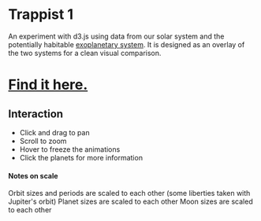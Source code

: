 # Trappist 1

An experiment with d3.js using data from our solar system and the potentially habitable [exoplanetary system](http://www.trappist.one/). It is designed as an overlay of the two systems for a clean visual comparison.

# [Find it here.](https://nllho.github.io/trappist1/)

## Interaction

* Click and drag to pan
* Scroll to zoom
* Hover to freeze the animations
* Click the planets for more information

#### Notes on scale
Orbit sizes and periods are scaled to each other (some liberties taken with Jupiter's orbit)
Planet sizes are scaled to each other
Moon sizes are scaled to each other


